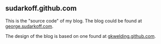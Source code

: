 ## sudarkoff.github.com

This is the "source code" of my blog. The blog could be found at [george.sudarkoff.com](http://george.sudarkoff.com).

The design of the blog is based on one found at [gkwelding.github.com](http://gkwelding.github.com).

